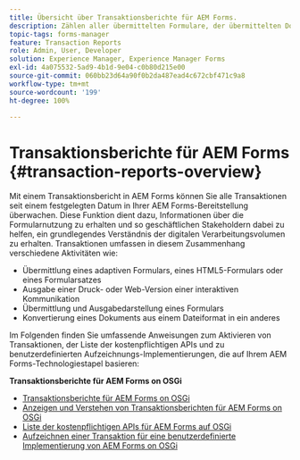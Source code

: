 ```yaml
---
title: Übersicht über Transaktionsberichte für AEM Forms.
description: Zählen aller übermittelten Formulare, der übermittelten Dokumente, wiedergegebenen interaktiven Kommunikationen, in ein anderes Format konvertierten Dokumente usw.
topic-tags: forms-manager
feature: Transaction Reports
role: Admin, User, Developer
solution: Experience Manager, Experience Manager Forms
exl-id: 4a075532-5ad9-4b1d-9e04-c0b80d215e00
source-git-commit: 060bb23d64a90f0b2da487ead4c672cbf471c9a8
workflow-type: tm+mt
source-wordcount: '199'
ht-degree: 100%

---
```


# Transaktionsberichte für AEM Forms {#transaction-reports-overview}

Mit einem Transaktionsbericht in AEM Forms können Sie alle Transaktionen seit einem festgelegten Datum in Ihrer AEM Forms-Bereitstellung überwachen. Diese Funktion dient dazu, Informationen über die Formularnutzung zu erhalten und so geschäftlichen Stakeholdern dabei zu helfen, ein grundlegendes Verständnis der digitalen Verarbeitungsvolumen zu erhalten. Transaktionen umfassen in diesem Zusammenhang verschiedene Aktivitäten wie:

* Übermittlung eines adaptiven Formulars, eines HTML5-Formulars oder eines Formularsatzes
* Ausgabe einer Druck- oder Web-Version einer interaktiven Kommunikation
* Übermittlung und Ausgabedarstellung eines Formulars
* Konvertierung eines Dokuments aus einem Dateiformat in ein anderes

Im Folgenden finden Sie umfassende Anweisungen zum Aktivieren von Transaktionen, der Liste der kostenpflichtigen APIs und zu benutzerdefinierten Aufzeichnungs-Implementierungen, die auf Ihrem AEM Forms-Technologiestapel basieren:

<!--

**Transaction Reporting for AEM Forms on JEE**

* [Enabling and viewing transaction report for AEM Forms on JEE](/help/forms/using/transaction-report-overview-jee.md)
* [List of billable APIs for AEM Forms on JEE](/help/forms/using/transaction-reports-billable-apis-jee.md)
* [Record a transaction for custom component APIs](/help/forms/using/record-transaction-custom-component-jee.md)

-->

**Transaktionsberichte für AEM Forms on OSGi**

* [Transaktionsberichte für AEM Forms on OSGi](/help/forms/using/transaction-reports-overview.md)
* [Anzeigen und Verstehen von Transaktionsberichten für AEM Forms on OSGi](/help/forms/using/viewing-and-understanding-transaction-reports.md)
* [Liste der kostenpflichtigen APIs für AEM Forms auf OSGi](/help/forms/using/transaction-reports-billable-apis.md)
* [Aufzeichnen einer Transaktion für eine benutzerdefinierte Implementierung von AEM Forms on OSGi](/help/forms/using/record-transaction-custom-implementation.md)
